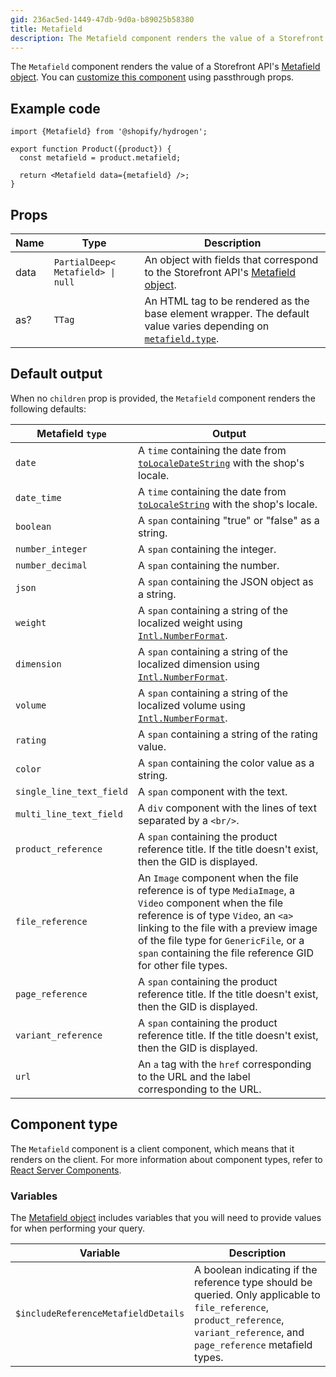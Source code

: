 ```yaml
---
gid: 236ac5ed-1449-47db-9d0a-b89025b58380
title: Metafield
description: The Metafield component renders the value of a Storefront API's Metafield object.
---
```


The `Metafield` component renders the value of a Storefront
API's [Metafield object](https://shopify.dev/api/storefront/reference/common-objects/metafield). You can [customize this component](https://shopify.dev/api/hydrogen/components#customizing-hydrogen-components) using passthrough props.

## Example code

```tsx
import {Metafield} from '@shopify/hydrogen';

export function Product({product}) {
  const metafield = product.metafield;

  return <Metafield data={metafield} />;
}
```

## Props

| Name | Type                         | Description                                                                                                                                                  |
| ---- | ---------------------------- | ------------------------------------------------------------------------------------------------------------------------------------------------------------ |
| data | <code>PartialDeep<<wbr>Metafield<wbr>> &#124; null</code> | An object with fields that correspond to the Storefront API's [Metafield object](https://shopify.dev/api/storefront/reference/common-objects/metafield).     |
| as?  | <code>TTag</code>            | An HTML tag to be rendered as the base element wrapper. The default value varies depending on [`metafield.type`](https://shopify.dev/apps/metafields/types). |

## Default output

When no `children` prop is provided, the `Metafield` component renders the following defaults:

| Metafield `type`         | Output                                                                                                                                                                                                    |
| ------------------------ | --------------------------------------------------------------------------------------------------------------------------------------------------------------------------------------------------------- |
| `date`                   | A `time` containing the date from [`toLocaleDateString`](https://developer.mozilla.org/en-US/docs/Web/JavaScript/Reference/Global_Objects/Date/toLocaleDateString) with the shop's locale.                |
| `date_time`              | A `time` containing the date from [`toLocaleString`](https://developer.mozilla.org/en-US/docs/Web/JavaScript/Reference/Global_Objects/Date/toLocaleString) with the shop's locale.                        |
| `boolean`                | A `span` containing "true" or "false" as a string.                                                                                                                                                        |
| `number_integer`         | A `span` containing the integer.                                                                                                                                                                          |
| `number_decimal`         | A `span` containing the number.                                                                                                                                                                           |
| `json`                   | A `span` containing the JSON object as a string.                                                                                                                                                          |
| `weight`                 | A `span` containing a string of the localized weight using [`Intl.NumberFormat`](https://developer.mozilla.org/en-US/docs/Web/JavaScript/Reference/Global_Objects/Intl/NumberFormat).                     |
| `dimension`              | A `span` containing a string of the localized dimension using [`Intl.NumberFormat`](https://developer.mozilla.org/en-US/docs/Web/JavaScript/Reference/Global_Objects/Intl/NumberFormat).                  |
| `volume`                 | A `span` containing a string of the localized volume using [`Intl.NumberFormat`](https://developer.mozilla.org/en-US/docs/Web/JavaScript/Reference/Global_Objects/Intl/NumberFormat).                     |
| `rating`                 | A `span` containing a string of the rating value.                                                                                                                                                         |
| `color`                  | A `span` containing the color value as a string.                                                                                                                                                          |
| `single_line_text_field` | A `span` component with the text.                                                                                                                                                                         |
| `multi_line_text_field`  | A `div` component with the lines of text separated by a `<br/>`.                                                                                                                                                         |
| `product_reference`      | A `span` containing the product reference title. If the title doesn't exist, then the GID is displayed.                                                                                                                                                           |
| `file_reference`         | An `Image` component when the file reference is of type `MediaImage`, a `Video` component when the file reference is of type `Video`, an `<a>` linking to the file with a preview image of the file type for `GenericFile`, or a `span` containing the file reference GID for other file types. |
| `page_reference`         | A `span` containing the product reference title. If the title doesn't exist, then the GID is displayed.                                                                                                                                                               |
| `variant_reference`      | A `span` containing the product reference title. If the title doesn't exist, then the GID is displayed.                                                                                                                                                            |
| `url`                    | An `a` tag with the `href` corresponding to the URL and the label corresponding to the URL.                                                                                                               |

## Component type

The `Metafield` component is a client component, which means that it renders on the client. For more information about component types, refer to [React Server Components](https://shopify.dev/custom-storefronts/hydrogen/framework/react-server-components).

### Variables

The [Metafield object](https://shopify.dev/api/storefront/reference/common-objects/metafield) includes variables that you will need to provide values for when performing your query.

| Variable                            | Description                                                                                                                                                                        |
| ----------------------------------- | ---------------------------------------------------------------------------------------------------------------------------------------------------------------------------------- |
| `$includeReferenceMetafieldDetails` | A boolean indicating if the reference type should be queried. Only applicable to `file_reference`, `product_reference`, `variant_reference`, and `page_reference` metafield types. |
